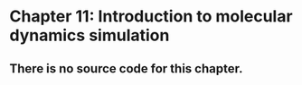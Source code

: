 # Chapter 11: Introduction to molecular dynamics simulation

## There is no source code for this chapter.
